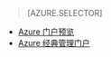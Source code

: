 > [AZURE.SELECTOR]
- [Azure 门户预览](/documentation/articles/storage-create-storage-account/)
- [Azure 经典管理门户](/documentation/articles/storage-create-storage-account-classic-portal/)

<!---HONumber=Mooncake_0313_2017-->